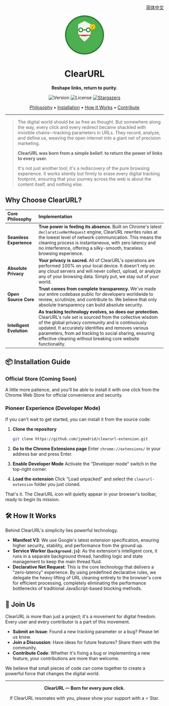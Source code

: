 <p align="right">
  <a href="README_zh.md">简体中文</a>
</p>

<p align="center">
  <img src="https://raw.githubusercontent.com/jymadrid/clearurl-extension/main/icons/icon128.png" alt="ClearURL Logo" width="128" height="128">
</p>

<h1 align="center">ClearURL</h1>

<p align="center">
  <strong>Reshape links, return to purity.</strong>
</p>

<p align="center">
  <img alt="Version" src="https://img.shields.io/badge/version-1.0.0-blue.svg?cacheSeconds=2592000" />
  <img alt="License" src="https://img.shields.io/badge/license-MIT-green.svg" />
  <a href="https://github.com/jymadrid/clearurl-extension/stargazers">
    <img alt="Stargazers" src="https://img.shields.io/github/stars/jymadrid/clearurl-extension.svg?style=social&label=Star"/>
  </a>
</p>

<p align="center">
  <a href="#why-choose-clearurl">Philosophy</a> •
  <a href="#installation-guide">Installation</a> •
  <a href="#how-it-works">How It Works</a> •
  <a href="#join-us">Contribute</a>
</p>

---

> The digital world should be as free as thought. But somewhere along the way, every click and every redirect became shackled with invisible chains—tracking parameters in URLs. They record, analyze, and define us, weaving the open internet into a giant net of precision marketing.
>
> **ClearURL was born from a simple belief: to return the power of links to every user.**
>
> It's not just another tool; it's a rediscovery of the pure browsing experience. It works silently but firmly to erase every digital tracking footprint, ensuring that your journey across the web is about the content itself, and nothing else.

## Why Choose ClearURL?

| Core Philosophy          | Implementation                                                                                                                                                                                                                         |
| :----------------------- | :------------------------------------------------------------------------------------------------------------------------------------------------------------------------------------------------------------------------------------- |
| **Seamless Experience**  | **True power is feeling its absence.** Built on Chrome's latest `declarativeNetRequest` engine, ClearURL rewrites rules at the lowest level of network communication. This means the cleaning process is instantaneous, with zero latency and no interference, offering a silky-smooth, traceless browsing experience. |
| **Absolute Privacy**     | **Your privacy is sacred.** All of ClearURL's operations are performed 100% on your local device. It doesn't rely on any cloud servers and will never collect, upload, or analyze any of your browsing data. Simply put, we stay out of your world. |
| **Open Source Core**     | **Trust comes from complete transparency.** We've made our entire codebase public for developers worldwide to review, scrutinize, and contribute to. We believe that only absolute transparency can build absolute security. |
| **Intelligent Evolution**| **As tracking technology evolves, so does our protection.** ClearURL's rule set is sourced from the collective wisdom of the global privacy community and is continuously updated. It accurately identifies and removes various parameters, from ad tracking to social sharing, ensuring effective cleaning without breaking core website functionality. |

## 📦 Installation Guide

### **Official Store (Coming Soon)**
A little more patience, and you'll be able to install it with one click from the Chrome Web Store for official convenience and security.

### **Pioneer Experience (Developer Mode)**
If you can't wait to get started, you can install it from the source code:

1.  **Clone the repository**
    ```bash
    git clone https://github.com/jymadrid/clearurl-extension.git
    ```
2.  **Go to the Chrome Extensions page**
    Enter `chrome://extensions/` in your address bar and press Enter.

3.  **Enable Developer Mode**
    Activate the "Developer mode" switch in the top-right corner.

4.  **Load the extension**
    Click "Load unpacked" and select the `clearurl-extension` folder you just cloned.

That's it. The ClearURL icon will quietly appear in your browser's toolbar, ready to begin its mission.

## 🛠️ How It Works

Behind ClearURL's simplicity lies powerful technology.

- **Manifest V3**: We use Google's latest extension specification, ensuring higher security, stability, and performance from the ground up.
- **Service Worker (`background.js`)**: As the extension's intelligent core, it runs in a separate background thread, handling logic and state management to keep the main thread fluid.
- **Declarative Net Request**: This is the core technology that delivers a "zero-latency" experience. By using predefined declarative rules, we delegate the heavy lifting of URL cleaning entirely to the browser's core for efficient processing, completely eliminating the performance bottlenecks of traditional JavaScript-based blocking methods.

## 💖 Join Us

ClearURL is more than just a project; it's a movement for digital freedom. Every user and every contributor is a part of this movement.

- **Submit an Issue**: Found a new tracking parameter or a bug? Please let us know.
- **Join a Discussion**: Have ideas for future features? Share them with the community.
- **Contribute Code**: Whether it's fixing a bug or implementing a new feature, your contributions are more than welcome.

We believe that small pieces of code can come together to create a powerful force that changes the digital world.

---

<p align="center">
  <strong>ClearURL — Born for every pure click.</strong>
</p>

<p align="center">
  If ClearURL resonates with you, please show your support with a ⭐ Star.
</p>
